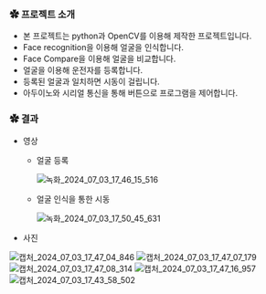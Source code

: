 ### ✿ 프로젝트 소개

- 본 프로젝트는 python과 OpenCV를 이용해 제작한 프로젝트입니다.
- Face recognition을 이용해 얼굴을 인식합니다.
- Face Compare을 이용해 얼굴을 비교합니다.
- 얼굴을 이용해 운전자를 등록합니다.
- 등록된 얼굴과 일치하면 시동이 걸립니다.
- 아두이노와 시리얼 통신을 통해 버튼으로 프로그램을 제어합니다.

### ✿ 결과
- 영상
  - 얼굴 등록
 
    ![녹화_2024_07_03_17_46_15_516](https://github.com/cjfghksals/hamster_detector_v3/assets/95117186/81a95d76-8d92-49d3-a473-7f07683777b0)

  - 얼굴 인식을 통한 시동
 
    ![녹화_2024_07_03_17_50_45_631](https://github.com/cjfghksals/hamster_detector_v3/assets/95117186/c36ef5f4-d79f-48e9-9a32-5360f405e48f)


- 사진

![캡처_2024_07_03_17_47_04_846](https://github.com/cjfghksals/hamster_detector_v3/assets/95117186/6b5c920d-1641-4157-8d18-cffd6e7cc627)
![캡처_2024_07_03_17_47_07_179](https://github.com/cjfghksals/hamster_detector_v3/assets/95117186/6865f3a0-3ad7-4cb1-bdc4-14896b5a69f9)
![캡처_2024_07_03_17_47_08_314](https://github.com/cjfghksals/hamster_detector_v3/assets/95117186/5bdfdc35-6829-45ce-aaae-764e9e31eafd)
![캡처_2024_07_03_17_47_16_957](https://github.com/cjfghksals/hamster_detector_v3/assets/95117186/9cf8a6d5-3442-40d9-a8c3-872664c10dbd)
![캡처_2024_07_03_17_43_58_502](https://github.com/cjfghksals/hamster_detector_v3/assets/95117186/97cb430b-0630-4238-b6d7-70bcf7435a6b)
